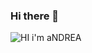 ### Hi there 👋

<!--
**AndreaGallini/AndreaGallini** is a ✨ _special_ ✨ repository because its `README.md` (this file) appears on your GitHub profile.

Here are some ideas to get you started:

- 🔭 I’m currently working on ...
- 🌱 I’m currently learning ...
- 👯 I’m looking to collaborate on ...
- 🤔 I’m looking for help with ...
- 💬 Ask me about ...
- 📫 How to reach me: ...
- 😄 Pronouns: ...
- ⚡ Fun fact: ...
-->

![HI i'm aNDREA](https://user-images.githubusercontent.com/75275610/199421566-ddf638dd-b389-4eb6-9c01-ed6e1a17f86b.png)


